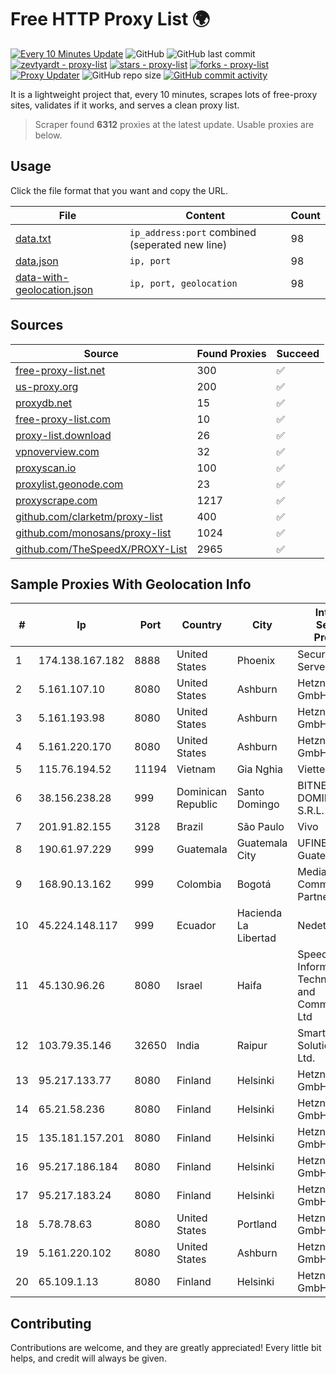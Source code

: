 
# Free HTTP Proxy List 🌍

[![Every 10 Minutes Update](https://github.com/mertguvencli/http-proxy-list/actions/workflows/main.yml/badge.svg?branch=main)](https://github.com/mertguvencli/http-proxy-list/actions/workflows/main.yml)
![GitHub](https://img.shields.io/github/license/mertguvencli/http-proxy-list)
![GitHub last commit](https://img.shields.io/github/last-commit/mertguvencli/http-proxy-list)
[![zevtyardt - proxy-list](https://img.shields.io/static/v1?label=zevtyardt&message=proxy-list&color=blue&logo=github)](https://github.com/zevtyardt/proxy-list "Go to GitHub repo")
[![stars - proxy-list](https://img.shields.io/github/stars/zevtyardt/proxy-list?style=social)](https://github.com/zevtyardt/proxy-list)
[![forks - proxy-list](https://img.shields.io/github/forks/zevtyardt/proxy-list?style=social)](https://github.com/zevtyardt/proxy-list)
[![Proxy Updater](https://github.com/zevtyardt/proxy-list/workflows/Proxy%20Updater/badge.svg)](https://github.com/zevtyardt/proxy-list/actions?query=workflow:"Proxy+Updater")
![GitHub repo size](https://img.shields.io/github/repo-size/zevtyardt/proxy-list)
[![GitHub commit activity](https://img.shields.io/github/commit-activity/m/zevtyardt/proxy-list?logo=commits)](https://github.com/zevtyardt/proxy-list/commits/main)

It is a lightweight project that, every 10 minutes, scrapes lots of free-proxy sites, validates if it works, and serves a clean proxy list.

> Scraper found **6312** proxies at the latest update. Usable proxies are below.

## Usage

Click the file format that you want and copy the URL.

|File|Content|Count|
|----|-------|-----|
|[data.txt](https://raw.githubusercontent.com/mertguvencli/http-proxy-list/main/proxy-list/data.txt)|`ip_address:port` combined (seperated new line)|98|
|[data.json](https://raw.githubusercontent.com/mertguvencli/http-proxy-list/main/proxy-list/data.json)|`ip, port`|98|
|[data-with-geolocation.json](https://raw.githubusercontent.com/mertguvencli/http-proxy-list/main/proxy-list/data-with-geolocation.json)|`ip, port, geolocation`|98|

## Sources

|Source|Found Proxies|Succeed|
|------|-------------|-------|
|[free-proxy-list.net](https://free-proxy-list.net)|300|✅|
|[us-proxy.org](https://www.us-proxy.org)|200|✅|
|[proxydb.net](http://proxydb.net)|15|✅|
|[free-proxy-list.com](https://free-proxy-list.com/?page=&port=&type%5B%5D=http&type%5B%5D=https&up_time=0&search=Search)|10|✅|
|[proxy-list.download](https://www.proxy-list.download/HTTP)|26|✅|
|[vpnoverview.com](https://vpnoverview.com/privacy/anonymous-browsing/free-proxy-servers)|32|✅|
|[proxyscan.io](https://www.proxyscan.io)|100|✅|
|[proxylist.geonode.com](https://proxylist.geonode.com/api/proxy-list?limit=300&page=1&sort_by=lastChecked&sort_type=desc&protocols=http,https)|23|✅|
|[proxyscrape.com](https://api.proxyscrape.com/v2/?request=displayproxies&protocol=http&timeout=10000&country=all&ssl=all&anonymity=all)|1217|✅|
|[github.com/clarketm/proxy-list](https://raw.githubusercontent.com/clarketm/proxy-list/master/proxy-list-raw.txt)|400|✅|
|[github.com/monosans/proxy-list](https://raw.githubusercontent.com/monosans/proxy-list/main/proxies/http.txt)|1024|✅|
|[github.com/TheSpeedX/PROXY-List](https://raw.githubusercontent.com/TheSpeedX/PROXY-List/master/http.txt)|2965|✅|


## Sample Proxies With Geolocation Info

|#|Ip|Port|Country|City|Internet Service Provider|
|-|--|----|-------|----|-------------------------|
|1|174.138.167.182|8888|United States|Phoenix|Secured Servers LLC|
|2|5.161.107.10|8080|United States|Ashburn|Hetzner Online GmbH|
|3|5.161.193.98|8080|United States|Ashburn|Hetzner Online GmbH|
|4|5.161.220.170|8080|United States|Ashburn|Hetzner Online GmbH|
|5|115.76.194.52|11194|Vietnam|Gia Nghia|Viettel Group|
|6|38.156.238.28|999|Dominican Republic|Santo Domingo|BITNET DOMINICANA, S.R.L.|
|7|201.91.82.155|3128|Brazil|São Paulo|Vivo|
|8|190.61.97.229|999|Guatemala|Guatemala City|UFINET Guatemala S. A|
|9|168.90.13.162|999|Colombia|Bogotá|Media Commerce Partners S.A|
|10|45.224.148.117|999|Ecuador|Hacienda La Libertad|Nedetel S.A.|
|11|45.130.96.26|8080|Israel|Haifa|SpeedClick for Information Technology and Communication Ltd|
|12|103.79.35.146|32650|India|Raipur|Smartlink Solutions Pvt. Ltd.|
|13|95.217.133.77|8080|Finland|Helsinki|Hetzner Online GmbH|
|14|65.21.58.236|8080|Finland|Helsinki|Hetzner Online GmbH|
|15|135.181.157.201|8080|Finland|Helsinki|Hetzner Online GmbH|
|16|95.217.186.184|8080|Finland|Helsinki|Hetzner Online GmbH|
|17|95.217.183.24|8080|Finland|Helsinki|Hetzner Online GmbH|
|18|5.78.78.63|8080|United States|Portland|Hetzner Online GmbH|
|19|5.161.220.102|8080|United States|Ashburn|Hetzner Online GmbH|
|20|65.109.1.13|8080|Finland|Helsinki|Hetzner Online GmbH|



## Contributing

Contributions are welcome, and they are greatly appreciated! Every
little bit helps, and credit will always be given.

